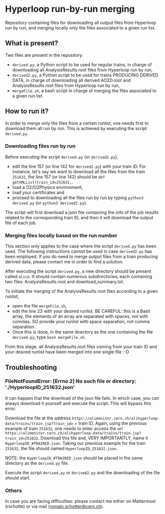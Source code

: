 # Hyperloop run-by-run merging

Repository containing files for downloading all output files from Hyperloop run by run, and merging locally only the files associated to a given run list.

## What is present?
Two files are present in the repository:
- `derived.py`, a Python script to be used for regular trains, in charge of downloading all AnalysisResults.root files from Hyperloop run by run,
- `derived2.py`, a Python script to be used for trains PRODUCING DERIVED DATA, in charge of downloading all derived AO2D.root and AnalysisResults.root files from Hyperloop run by run,
- `mergeFile.sh`, a bash script in charge of merging the files associated to a given run list.

## How to run it?

In order to merge only the files from a certain runlist, one needs first to download them all run by run. This is achieved by executing the script `derived.py`.

### Downloading files run by run
Before executing the script `derived.py` (or `derived2.py`), 
- edit the line 157 (or line 142 for `derived2.py`) with your train ID. For instance, let's say we want to download all the files from the train `251632`, the line 157 (or line 142) should be `def getXMLList(train_id=251632,`.
- load a O2/O2Physics environment,
- load your certificates and
- proceed to downloading all the files run by run by typing `python3 derived.py` (or `python3 derived2.py`).

The script will first download a json file containing the info of the job results related to the corresponding train ID, and then it will download the output file of each job.

### Merging files locally based on the run number
This section only applies to the case where the script `derived.py` has been used. The following instructions cannot be used in case `derived2.py` has been employed. If you do need to merge output files from a train producing derived data, please contact me in order to find a solution.

After executing the script `derived.py`, a new directory should be present called `alice`. It should contain numerous subdirectories, each containing two files: AnalysisResults.root and download_summary.txt. 

To initiate the merging of the AnalysisResults.root files according to a given runlist, 
- open the file `mergeFile.sh`,
- edit the line 23 with your desired runlist.
    BE CAREFUL: this is a Bash array, the elements of an array are separated with spaces, not with commas. SO provide your runlist with space separation, not comma separation.
- Once this is done, in the same directory as the one containing the file `derived.py`, type `bash mergeFile.sh`.

From this stage, all AnalysisResults.root files coming from your train ID and your desired runlist have been merged into one single file :-D

## Troubleshooting

### FileNotFoundError: [Errno 2] No such file or directory: \'./HyperloopID_251632.json\'
It can happen that the download of the json file fails. In which case, you can always download it yourself and execute the script. This will bypass this error.

Download the file at the address `https://alimonitor.cern.ch/alihyperloop-data/trains/train.jsp?train_id=` + train ID. Again, using the previous example of train `251632`, one needs to enter access the url `https://alimonitor.cern.ch/alihyperloop-data/trains/train.jsp?train_id=251632`. 
Download this file and, VERY IMPORTANTLY, name it `HyperloopID_#TRAINID.json`. Taking our previous example for the train `251632`, the file should named `HyperloopID_251632.json`.

NOTE: the `HyperloopID_#TRAINID.json` should be placed in the same directory as the `derived.py` file.

Execute the script `derived.py` or `derived2.py` and the downloading of the file should start.

### Others
In case you are facing difficulties: please contact me either on Mattermost (rschotte) or via mail (romain.schotter@cern.ch).
